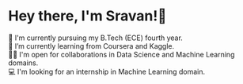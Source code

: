 # Hey there, I'm Sravan!👋

🔭 I'm currently pursuing my B.Tech (ECE) fourth year.  
🌱 I’m currently learning from Coursera and Kaggle.  
🤝🏻 I'm open for collaborations in Data Science and Machine Learning domains.  
💻 I'm looking for an internship in Machine Learning domain.

<!--
**sravankumar-mode/sravankumar-mode** is a ✨ _special_ ✨ repository because its `README.md` (this file) appears on your GitHub profile.

Here are some ideas to get you started:
# 🔭 I'm currently pursuing my B.Tech (ECE) fourth year.
# 🌱 I’m currently learning from Coursera and Kaggle.
# 🤝🏻 I'm open for collaborations in Data Science and Machine Learning domains.
# 💻 I'm looking for an internship in Machine Learning domain.
-->
